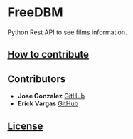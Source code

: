 # FreeDBM
Python Rest API to see films information.

## [How to contribute](https://github.com/faztcommunity/docs/blob/master/contribute.md)

## Contributors
* **Jose Gonzalez** [GitHub](https://github.com/jsgonzlez661)
* **Erick Vargas** [GitHub](https://github.com/erianvc)

## [License](./LICENSE)